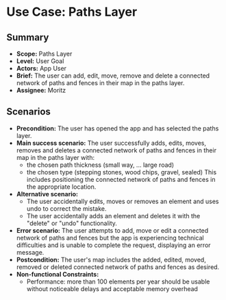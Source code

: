 # Use Case: Paths Layer

## Summary

- **Scope:** Paths Layer
- **Level:** User Goal
- **Actors:** App User
- **Brief:** The user can add, edit, move, remove and delete a connected network of paths and fences in their map in the paths layer.
- **Assignee:** Moritz

## Scenarios

- **Precondition:**
  The user has opened the app and has selected the paths layer.
- **Main success scenario:**
  The user successfully adds, edits, moves, removes and deletes a connected network of paths and fences in their map in the paths layer with:
  - the chosen path thickness (small way, ... large road)
  - the chosen type (stepping stones, wood chips, gravel, sealed)
    This includes positioning the connected network of paths and fences in the appropriate location.
- **Alternative scenario:**
  - The user accidentally edits, moves or removes an element and uses undo to correct the mistake.
  - The user accidentally adds an element and deletes it with the "delete" or "undo" functionality.
- **Error scenario:**
  The user attempts to add, move or edit a connected network of paths and fences but the app is experiencing technical difficulties and is unable to complete the request, displaying an error message.
- **Postcondition:**
  The user's map includes the added, edited, moved, removed or deleted connected network of paths and fences as desired.
- **Non-functional Constraints:**
  - Performance: more than 100 elements per year should be usable without noticeable delays and acceptable memory overhead
